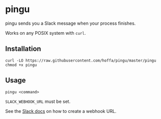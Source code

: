 # pingu

pingu sends you a Slack message when your process finishes.

Works on any POSIX system with `curl`.

## Installation

```shell
curl -LO https://raw.githubusercontent.com/hoffa/pingu/master/pingu
chmod +x pingu
```

## Usage

```shell
pingu <command>
```

`SLACK_WEBHOOK_URL` must be set.

See the [Slack docs](https://api.slack.com/incoming-webhooks) on how to create a webhook URL.
